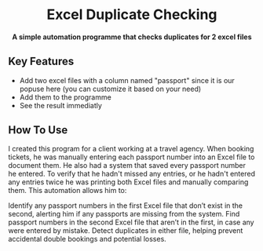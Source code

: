 
<h1 align="center">
  <br>
  Excel Duplicate Checking
  <br>
</h1>

<h4 align="center">A simple automation programme that checks duplicates for 2 excel files</h4>


## Key Features

* Add two excel files with a column named "passport" since it is our popuse here (you can customize it based on your need)
* Add them to the programme
* See the result immediatly

## How To Use
I created this program for a client working at a travel agency. When booking tickets, he was manually entering each passport number into an Excel file to document them. He also had a system that saved every passport number he entered. To verify that he hadn't missed any entries, or he hadn't entered any entries twice he was printing both Excel files and manually comparing them. This automation allows him to:

Identify any passport numbers in the first Excel file that don’t exist in the second, alerting him if any passports are missing from the system.
Find passport numbers in the second Excel file that aren’t in the first, in case any were entered by mistake.
Detect duplicates in either file, helping prevent accidental double bookings and potential losses.
